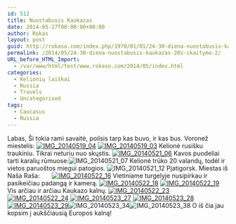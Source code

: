 ```yaml
---
id: 512
title: Nuostabusis Kaukazas
date: 2014-05-27T00:00:00+00:00
author: Rokas
layout: post
guid: http://rokaso.com/index.php/1970/01/01/24-30-diena-nuostabusis-kaukazas-20s-skaitymo-2/
permalink: /2014/05/24-30-diena-nuostabusis-kaukazas-20s-skaitymo-2/
URL_before_HTML_Import:
  - /var/www/html/test/www.rokaso.com/2014/05/index.html
categories:
  - Kelionių laiškai
  - Russia
  - Travels
  - Uncategorised
tags:
  - Caucasus
  - Russia
---
```

Labas, Ši tokia rami savaitė, poilsis tarp kas buvo, ir kas bus. Voronež miestelis: 
[![IMG_20140519_04](https://d1ra7kav7kguzj.cloudfront.net/2014/05/IMG_20140519_04-682x1024.jpg)](https://d1ra7kav7kguzj.cloudfront.net/2014/05/IMG_20140519_04.jpg)
[![IMG_20140519_03](https://d1ra7kav7kguzj.cloudfront.net/2014/05/IMG_20140519_03-682x1024.jpg)](https://d1ra7kav7kguzj.cloudfront.net/2014/05/IMG_20140523_31.jpg) Kelionė rusišku traukiniu. Tikrai neturiu nuo skųstis. 
[![IMG_20140521_06](https://d1ra7kav7kguzj.cloudfront.net/2014/05/IMG_20140521_06-1024x682.jpg)](https://d1ra7kav7kguzj.cloudfront.net/2014/05/IMG_20140523_31.jpg) Kavos puodeliai tarti karalių rūmuose:![IMG_20140521_07](https://d1ra7kav7kguzj.cloudfront.net/2014/05/IMG_20140521_07-682x1024.jpg) Kelionė trūko 20 valandų, todėl ir vietos paruoštos miegui patogios. ![IMG_20140521_12](https://d1ra7kav7kguzj.cloudfront.net/2014/05/IMG_20140521_12-682x1024.jpg) Pjatigorsk. Miestas iš Naša Raša:      
[![IMG_20140522_16](https://d1ra7kav7kguzj.cloudfront.net/2014/05/IMG_20140522_16-1024x682.jpg)](https://d1ra7kav7kguzj.cloudfront.net/2014/05/IMG_20140522_16.jpg) Vietiniame turgelyje nusipirkau ir pasikeičiau padangą ir kamerą.
[![IMG_20140522_18](https://d1ra7kav7kguzj.cloudfront.net/2014/05/IMG_20140522_18-1024x682.jpg)](https://d1ra7kav7kguzj.cloudfront.net/2014/05/IMG_20140522_18.jpg) 
[![IMG_20140522_19](https://d1ra7kav7kguzj.cloudfront.net/2014/05/IMG_20140522_19-1024x682.jpg)](https://d1ra7kav7kguzj.cloudfront.net/2014/05/IMG_20140522_19.jpg) Vis arčiau ir arčiau Kaukazo kalnų.
[![IMG_20140522_23](https://d1ra7kav7kguzj.cloudfront.net/2014/05/IMG_20140522_23-1024x682.jpg)](https://d1ra7kav7kguzj.cloudfront.net/2014/05/IMG_20140522_23.jpg) 
[![IMG_20140522_24](https://d1ra7kav7kguzj.cloudfront.net/2014/05/IMG_20140522_24-1024x682.jpg)](https://d1ra7kav7kguzj.cloudfront.net/2014/05/IMG_20140522_24.jpg) 
[![IMG_20140523_27](https://d1ra7kav7kguzj.cloudfront.net/2014/05/IMG_20140523_27-1024x682.jpg)](https://d1ra7kav7kguzj.cloudfront.net/2014/05/IMG_20140523_27.jpg) 
[![IMG_20140523_28](https://d1ra7kav7kguzj.cloudfront.net/2014/05/IMG_20140523_28-682x1024.jpg)](https://d1ra7kav7kguzj.cloudfront.net/2014/05/IMG_20140523_28.jpg) 
[![IMG_20140523_29](https://d1ra7kav7kguzj.cloudfront.net/2014/05/IMG_20140523_29-1024x682.jpg)](https://d1ra7kav7kguzj.cloudfront.net/2014/05/IMG_20140523_29.jpg)![IMG_20140523_34](https://d1ra7kav7kguzj.cloudfront.net/2014/05/IMG_20140523_34-682x1024.jpg)![IMG_20140523_38](https://d1ra7kav7kguzj.cloudfront.net/2014/05/IMG_20140523_38-1024x682.jpg) O iš čia jau kopsim į aukščiausią Europos kalną!